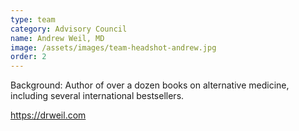```yaml
---
type: team
category: Advisory Council
name: Andrew Weil, MD
image: /assets/images/team-headshot-andrew.jpg
order: 2
---
```


Background: Author of over a dozen books on alternative medicine, including several international bestsellers.

<https://drweil.com>